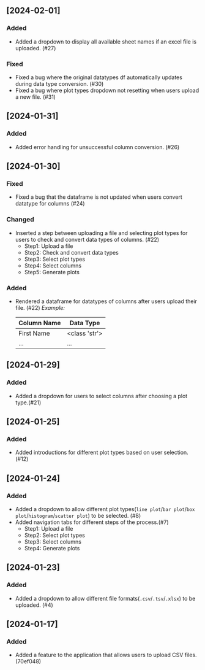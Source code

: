 ## [2024-02-01]
### Added
 - Added a dropdown to display all available sheet names if an excel file is uploaded. (#27)

### Fixed
 - Fixed a bug where the original datatypes df automatically updates during data type conversion. (#30)
 - Fixed a bug where plot types dropdown not resetting when users upload a new file. (#31)

## [2024-01-31]
### Added
 - Added error handling for unsuccessful column conversion. (#26)

## [2024-01-30]
### Fixed
 - Fixed a bug that the dataframe is not updated when users convert datatype for columns (#24)

### Changed
 - Inserted a step between uploading a file and selecting plot types for users to check and convert data types of columns. (#22)
    - Step1: Upload a file
    - Step2: Check and convert data types
    - Step3: Select plot types
    - Step4: Select columns
    - Step5: Generate plots

### Added
 - Rendered a dataframe for datatypes of columns after users upload their file. (#22)
   *Example:*

   |Column Name|Data Type|
   |-|-|
   |First Name|<class 'str'>|
   |...|...|

## [2024-01-29]
### Added
 - Added a dropdown for users to select columns after choosing a plot type.(#21)

## [2024-01-25]
### Added
 - Added introductions for different plot types based on user selection.(#12)

## [2024-01-24]
### Added
 - Added a dropdown to allow different plot types(`line plot`/`bar plot`/`box plot`/`histogram`/`scatter plot`) to be selected. (#8)
 - Added navigation tabs for different steps of the process.(#7)
    - Step1: Upload a file
    - Step2: Select plot types
    - Step3: Select columns
    - Step4: Generate plots

## [2024-01-23]
### Added
 - Added a dropdown to allow different file formats(`.csv`/`.tsv`/`.xlsx`) to be uploaded. (#4)

## [2024-01-17]
### Added
- Added a feature to the application that allows users to upload CSV files.(70ef048)